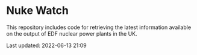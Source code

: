 # Nuke Watch

This repository includes code for retrieving the latest information available on the output of EDF nuclear power plants in the UK.

Last updated: 2022-06-13 21:09